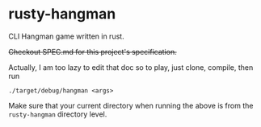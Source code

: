 # rusty-hangman
CLI Hangman game written in rust.


~~Checkout SPEC.md for this project's specification.~~

Actually, I am too lazy to edit that doc so to play, just clone, compile, then run

```
./target/debug/hangman <args>
```

Make sure that your current directory when running the above is from the `rusty-hangman` directory level.
